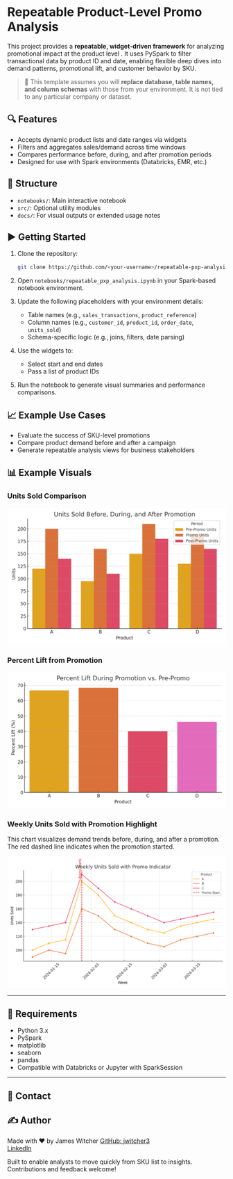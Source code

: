# Repeatable Product-Level Promo Analysis

This project provides a **repeatable, widget-driven framework** for analyzing promotional impact at the product level . It uses PySpark to filter transactional data by product ID and date, enabling flexible deep dives into demand patterns, promotional lift, and customer behavior by SKU.

> 🔧 This template assumes you will **replace database, table names, and column schemas** with those from your environment. It is not tied to any particular company or dataset.

## 🔍 Features

- Accepts dynamic product lists and date ranges via widgets
- Filters and aggregates sales/demand across time windows
- Compares performance before, during, and after promotion periods
- Designed for use with Spark environments (Databricks, EMR, etc.)

## 📁 Structure

- `notebooks/`: Main interactive notebook
- `src/`: Optional utility modules
- `docs/`: For visual outputs or extended usage notes

## ▶️ Getting Started

1. Clone the repository:
   ```bash
   git clone https://github.com/<your-username>/repeatable-pxp-analysis.git
   ```

2. Open `notebooks/repeatable_pxp_analysis.ipynb` in your Spark-based notebook environment.

3. Update the following placeholders with your environment details:
   - Table names (e.g., `sales_transactions`, `product_reference`)
   - Column names (e.g., `customer_id`, `product_id`, `order_date`, `units_sold`)
   - Schema-specific logic (e.g., joins, filters, date parsing)

4. Use the widgets to:
   - Select start and end dates
   - Pass a list of product IDs

5. Run the notebook to generate visual summaries and performance comparisons.

## 📈 Example Use Cases

- Evaluate the success of SKU-level promotions
- Compare product demand before and after a campaign
- Generate repeatable analysis views for business stakeholders

## 📊 Example Visuals

### Units Sold Comparison
![Units Before, During, After](docs/promo_units_comparison.png)

### Percent Lift from Promotion
![Percent Lift](docs/promo_lift_comparison.png)


### Weekly Units Sold with Promotion Highlight

This chart visualizes demand trends before, during, and after a promotion. The red dashed line indicates when the promotion started.

![Weekly Units Sold with Promo](docs/weekly_units_timeseries_with_promo.png)

---

## 🧱 Requirements

- Python 3.x
- PySpark
- matplotlib
- seaborn
- pandas
- Compatible with Databricks or Jupyter with SparkSession

---

## 📩 Contact

## ✍️ Author
Made with ❤️ by James Witcher
[GitHub: jwitcher3](https://github.com/jwitcher3)  
[LinkedIn](https://www.https://www.linkedin.com/in/james-witcher/)

Built to enable analysts to move quickly from SKU list to insights. Contributions and feedback welcome!


